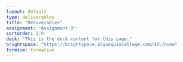 ```yaml
---
layout: default
type: deliverables
title: "Deliverables"
assignment: "Assignment 3"
sortorder: 3.9
deck: "This is the deck content for this page."
brightspace: "https://brightspace.algonquincollege.com/d2l/home"
formsum: formative
---
```

